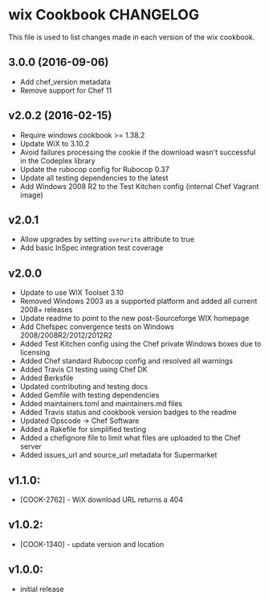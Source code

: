 # wix Cookbook CHANGELOG
This file is used to list changes made in each version of the wix cookbook.

## 3.0.0 (2016-09-06)
- Add chef_version metadata
- Remove support for Chef 11

## v2.0.2 (2016-02-15)
- Require windows cookbook >= 1.38.2
- Update WiX to 3.10.2
- Avoid failures processing the cookie if the download wasn't successful in the Codeplex library
- Update the rubocop config for Rubocop 0.37
- Update all testing dependencies to the latest
- Add Windows 2008 R2 to the Test Kitchen config (internal Chef Vagrant image)

## v2.0.1
- Allow upgrades by setting `overwrite` attribute to true
- Add basic InSpec integration test coverage

## v2.0.0
- Update to use WIX Toolset 3.10
- Removed Windows 2003 as a supported platform and added all current 2008+ releases
- Update readme to point to the new post-Sourceforge WIX homepage
- Add Chefspec convergence tests on Windows 2008/2008R2/2012/2012R2
- Added Test Kitchen config using the Chef private Windows boxes due to licensing
- Added Chef standard Rubocop config and resolved all warnings
- Added Travis CI testing using Chef DK
- Added Berksfile
- Updated contributing and testing docs
- Added Gemfile with testing dependencies
- Added maintainers.toml and maintainers.md files
- Added Travis status and cookbook version badges to the readme
- Updated Opscode -> Chef Software
- Added a Rakefile for simplified testing
- Added a chefignore file to limit what files are uploaded to the Chef server
- Added issues_url and source_url metadata for Supermarket

## v1.1.0:
- [COOK-2762] - WiX download URL returns a 404

## v1.0.2:
- [COOK-1340] - update version and location

## v1.0.0:
- initial release

